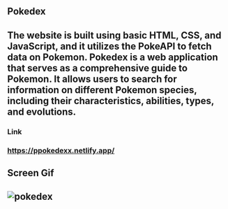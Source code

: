 
<h2>Pokedex<h2>

The website is built using basic HTML, CSS, and JavaScript, and it utilizes the PokeAPI to fetch data on Pokemon.
Pokedex is a web application that serves as a comprehensive guide to Pokemon. It allows users to search for information on different Pokemon species, including their characteristics, abilities, types, and evolutions. 

<h3>Link<h3>

https://ppokedexx.netlify.app/

<h2>Screen Gif<h2>

![pokedex](https://github.com/begpan/pokedex/assets/145170180/c10f33a8-bb05-48d8-99f1-f99d6faf6c1d)

